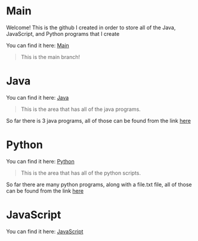 # Main

Welcome! This is the github I created in order to store all of the Java, JavaScript, and Python programs that I create

You can find it here:
[Main](https://github.com/devonk15/Java/tree/main)
> This is the main branch!
# Java

You can find it here:
[Java](https://github.com/devonk15/Java/tree/java)
>This is the area that has all of the java programs.

So far there is 3 java programs, all of those can be found from the link [here](#java)

# Python 

You can find it here:
[Python](https://github.com/devonk15/Java/tree/python)
>This is the area that has all of the python scripts.

So far there are many python programs, along with a file.txt file, all of those can be found from the link [here](#python)

# JavaScript

You can find it here:
[JavaScript](https://github.com/devonk15/Java/tree/javascript_)

